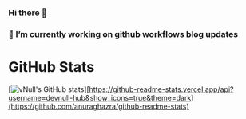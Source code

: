 ### Hi there 👋
### 🔭 I’m currently working on github workflows blog updates

# GitHub Stats

[![vNull's GitHub stats](https://github-readme-stats.vercel.app/api?username=devnull-hub)][https://github-readme-stats.vercel.app/api?username=devnull-hub&show_icons=true&theme=dark](https://github.com/anuraghazra/github-readme-stats)

<!--
**devnull-hub/devnull-hub** is a ✨ _special_ ✨ repository because its `README.md` (this file) appears on your GitHub profile.

Here are some ideas to get you started:

- 🔭 I’m currently working on ...
- 🌱 I’m currently learning ...
- 👯 I’m looking to collaborate on ...
- 🤔 I’m looking for help with ...
- 💬 Ask me about ...
- 📫 How to reach me: ...
- 😄 Pronouns: ...
- ⚡ Fun fact: ...
-->
